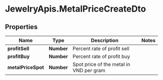 # JewelryApis.MetalPriceCreateDto

## Properties

Name | Type | Description | Notes
------------ | ------------- | ------------- | -------------
**profitSell** | **Number** | Percent rate of profit sell | 
**profitBuy** | **Number** | Percent rate of profit buy | 
**metalPriceSpot** | **Number** | Spot price of the metal in VND per gram | 


